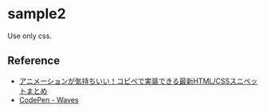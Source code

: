 # sample2

Use only css.

## Reference
- [アニメーションが気持ちいい！コピペで実装できる最新HTML/CSSスニペットまとめ](http://photoshopvip.net/90427)
- [CodePen - Waves](https://codepen.io/rstacruz/pen/oxJqNv)
